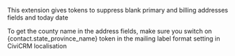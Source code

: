 This extension gives tokens to suppress blank primary and billing addresses fields and today date

To get the county name in the address fields, make sure you switch on {contact.state_province_name} token in the mailing label format setting in CiviCRM localisation
 
